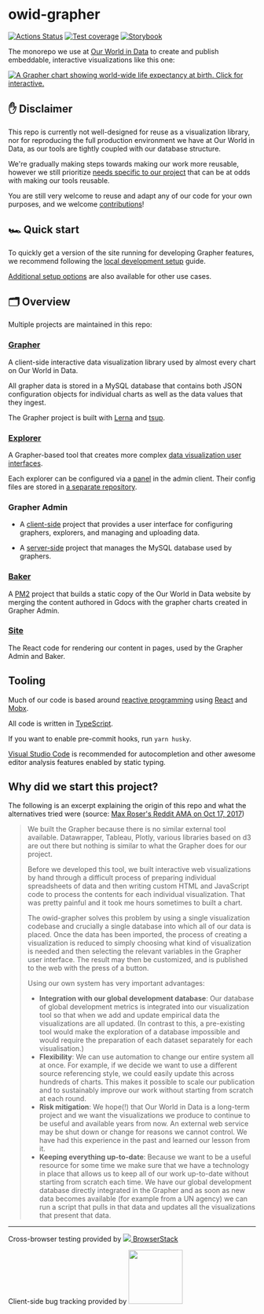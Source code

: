 # owid-grapher

[![Actions Status](https://github.com/owid/owid-grapher/workflows/Continuous%20Integration/badge.svg)](https://github.com/owid/owid-grapher/actions)
[![Test coverage](https://owid.github.io/badges/coverage.svg)](https://owid.github.io/coverage/)
[![Storybook](https://raw.githubusercontent.com/storybookjs/brand/master/badge/badge-storybook.svg)](https://owid.github.io/stories/)

The monorepo we use at [Our World in Data](https://ourworldindata.org) to create and publish embeddable, interactive visualizations like this one:

[![A Grapher chart showing world-wide life expectancy at birth. Click for interactive.](https://ourworldindata.org/grapher/exports/life-expectancy.svg)](https://ourworldindata.org/grapher/life-expectancy)

## ✋ Disclaimer

This repo is currently not well-designed for reuse as a visualization library, nor for reproducing the full production environment we have at Our World in Data, as our tools are tightly coupled with our database structure.

We're gradually making steps towards making our work more reusable, however we still prioritize [needs specific to our project](#why-did-we-start-this-project) that can be at odds with making our tools reusable.

You are still very welcome to reuse and adapt any of our code for your own purposes, and we welcome [contributions](CONTRIBUTING.md)!

## 🏎 Quick start

To quickly get a version of the site running for developing Grapher features, we recommend following the [local development setup](docs/docker-compose-mysql.md) guide.

[Additional setup options](docs/setup-options-overview.md) are also available for other use cases.

## 🗂 Overview

Multiple projects are maintained in this repo:

### [Grapher](packages/%40ourworldindata/grapher/)

A client-side interactive data visualization library used by almost every chart on Our World in Data.

All grapher data is stored in a MySQL database that contains both JSON configuration objects for individual charts as well as the data values that they ingest.

The Grapher project is built with [Lerna](https://github.com/lerna/lerna/) and [tsup](https://github.com/egoist/tsup).

### [Explorer](explorer/)

A Grapher-based tool that creates more complex [data visualization user interfaces](https://ourworldindata.org/explorers/migration).

Each explorer can be configured via a [panel](explorerAdminServer/) in the admin client. Their config files are stored in [a separate repository](https://github.com/owid/owid-content/tree/master/explorers).

### Grapher Admin

-   A [client-side](adminSiteClient/) project that provides a user interface for configuring graphers, explorers, and managing and uploading data.

-   A [server-side](adminSiteServer/) project that manages the MySQL database used by graphers.

### [Baker](baker/)

A [PM2](https://github.com/Unitech/pm2) project that builds a static copy of the Our World in Data website by merging the content authored in Gdocs with the grapher charts created in Grapher Admin.

### [Site](site/)

The React code for rendering our content in pages, used by the Grapher Admin and Baker.

## Tooling

Much of our code is based around [reactive programming](https://en.wikipedia.org/wiki/Reactive_programming) using [React](https://reactjs.org/) and [Mobx](http://github.com/mobxjs/mobx).

All code is written in [TypeScript](https://www.typescriptlang.org/).

If you want to enable pre-commit hooks, run `yarn husky`.

[Visual Studio Code](https://code.visualstudio.com/) is recommended for autocompletion and other awesome editor analysis features enabled by static typing.

## Why did we start this project?

The following is an excerpt explaining the origin of this repo and what the alternatives tried were (source: [Max Roser's Reddit AMA on Oct 17, 2017](https://www.reddit.com/r/dataisbeautiful/comments/76yknx/hi_reddit_i_am_max_roser_founder_of_the_online/doicj1j?utm_source=share&utm_medium=web2x&context=3))

> We built the Grapher because there is no similar external tool available. Datawrapper, Tableau, Plotly, various libraries based on d3 are out there but nothing is similar to what the Grapher does for our project.
>
> Before we developed this tool, we built interactive web visualizations by hand through a difficult process of preparing individual spreadsheets of data and then writing custom HTML and JavaScript code to process the contents for each individual visualization. That was pretty painful and it took me hours sometimes to built a chart.
>
> The owid-grapher solves this problem by using a single visualization codebase and crucially a single database into which all of our data is placed. Once the data has been imported, the process of creating a visualization is reduced to simply choosing what kind of visualization is needed and then selecting the relevant variables in the Grapher user interface. The result may then be customized, and is published to the web with the press of a button.
>
> Using our own system has very important advantages:
>
> -   **Integration with our global development database**: Our database of global development metrics is integrated into our visualization tool so that when we add and update empirical data the visualizations are all updated. (In contrast to this, a pre-existing tool would make the exploration of a database impossible and would require the preparation of each dataset separately for each visualisation.)
> -   **Flexibility**: We can use automation to change our entire system all at once. For example, if we decide we want to use a different source referencing style, we could easily update this across hundreds of charts. This makes it possible to scale our publication and to sustainably improve our work without starting from scratch at each round.
> -   **Risk mitigation**: We hope(!) that Our World in Data is a long-term project and we want the visualizations we produce to continue to be useful and available years from now. An external web service may be shut down or change for reasons we cannot control. We have had this experience in the past and learned our lesson from it.
> -   **Keeping everything up-to-date**: Because we want to be a useful resource for some time we make sure that we have a technology in place that allows us to keep all of our work up-to-date without starting from scratch each time. We have our global development database directly integrated in the Grapher and as soon as new data becomes available (for example from a UN agency) we can run a script that pulls in that data and updates all the visualizations that present that data.

---

Cross-browser testing provided by <a href="https://www.browserstack.com"><img src="https://3fxtqy18kygf3on3bu39kh93-wpengine.netdna-ssl.com/wp-content/themes/browserstack/img/bs-logo.svg" /> BrowserStack</a>

Client-side bug tracking provided by <a href="http://www.bugsnag.com/"><img width="110" src="https://images.typeform.com/images/QKuaAssrFCq7/image/default" /></a>
